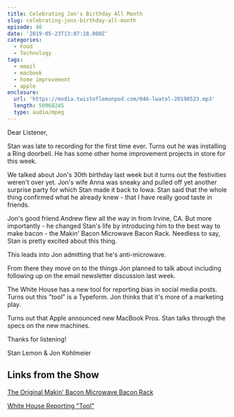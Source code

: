 ```yaml
---
title: Celebrating Jon's Birthday All Month
slug: celebrating-jons-birthday-all-month
episode: 46
date: '2019-05-23T13:07:28.000Z'
categories:
  - Food
  - Technology
tags:
  - email
  - macbook
  - home improvement
  - apple
enclosure:
  url: 'https://media.twistoflemonpod.com/046-lwatol-20190523.mp3'
  length: 50968245
  type: audio/mpeg
---
```


Dear Listener,

Stan was late to recording for the first time ever. Turns out he was installing a Ring doorbell. He has some other home improvement projects in store for this week.

We talked about Jon's 30th birthday last week but it turns out the festivities weren't over yet. Jon's wife Anna was sneaky and pulled off yet another surprise party for which Stan made it back to Iowa. Stan said that the whole thing confirmed what he already knew - that I have really good taste in friends.

Jon's good friend Andrew flew all the way in from Irvine, CA. But more importantly - he changed Stan's life by introducing him to the best way to make bacon - the Makin' Bacon Microwave Bacon Rack. Needless to say, Stan is pretty excited about this thing.

This leads into Jon admitting that he's anti-microwave.

From there they move on to the things Jon planned to talk about including following up on the email newsletter discussion last week.

The White House has a new tool for reporting bias in social media posts. Turns out this "tool" is a Typeform. Jon thinks that it's more of a marketing play.

Turns out that Apple announced new MacBook Pros. Stan talks through the specs on the new machines.

Thanks for listening!

Stan Lemon & Jon Kohlmeier

## Links from the Show

[The Original Makin' Bacon Microwave Bacon Rack](https://amzn.to/2Mfnna2)

[White House Reporting "Tool"](https://www.theverge.com/2019/5/15/18626785/white-house-trump-censorsip-tool-twitter-instagram-facebook-conservative-bias-social-media)
